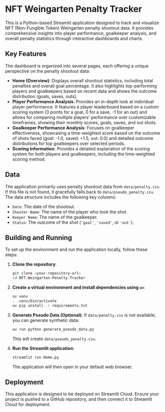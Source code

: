 # NFT Weingarten Penalty Tracker

This is a Python-based Streamlit application designed to track and visualize NFT (Non-Fungible Token) Weingarten penalty shootout data. It provides comprehensive insights into player performance, goalkeeper analysis, and overall penalty statistics through interactive dashboards and charts.

## Key Features

The dashboard is organized into several pages, each offering a unique perspective on the penalty shootout data:
*   **Home (Overview)**: Displays overall shootout statistics, including total penalties and overall goal percentage. It also highlights top-performing players and goalkeepers based on recent data and shows the outcome distribution (goals, saves, outs).
*   **Player Performance Analysis**: Provides an in-depth look at individual player performance. It features a player leaderboard based on a custom scoring system (3 points for a goal, 0 for a save, -1 for an out) and allows for comparing multiple players' performance over customizable timeframes, showing their monthly scores, goals, saves, and out shots.
*   **Goalkeeper Performance Analysis**: Focuses on goalkeeper effectiveness, showcasing a time-weighted score based on the outcome of shots faced (goal: -1.0, saved: +1.5, out: 0.0) and detailed outcome distributions for top goalkeepers over selected periods.
*   **Scoring Information**: Provides a detailed explanation of the scoring system for both players and goalkeepers, including the time-weighted scoring method.

## Data

The application primarily uses penalty shootout data from `data/penalty.csv`. If this file is not found, it gracefully falls back to `data/pseudo_penalty.csv`. The data structure includes the following key columns:
*   `Date`: The date of the shootout.
*   `Shooter Name`: The name of the player who took the shot.
*   `Keeper Name`: The name of the goalkeeper.
*   `Status`: The outcome of the shot (`'goal'`, `'saved'`, or `'out'`).

## Building and Running

To set up the environment and run the application locally, follow these steps:

1.  **Clone the repository**:

    ```bash
    git clone <your-repository-url>
    cd NFT-Weingarten-Penalty-Tracker
    ```

2.  **Create a virtual environment and install dependencies using `uv`**:

    ```bash
    uv venv
    . .venv/bin/activate
    uv pip install -r requirements.txt
    ```

3.  **Generate Pseudo Data (Optional)**: If `data/penalty.csv` is not available, you can generate synthetic data:

    ```bash
    uv run python generate_pseudo_data.py
    ```

    This will create `data/pseudo_penalty.csv`.

4.  **Run the Streamlit application**:

    ```bash
    streamlit run Home.py
    ```

    The application will then open in your default web browser.

## Deployment

This application is designed to be deployed on Streamlit Cloud. Ensure your project is pushed to a GitHub repository, and then connect it to Streamlit Cloud for deployment.